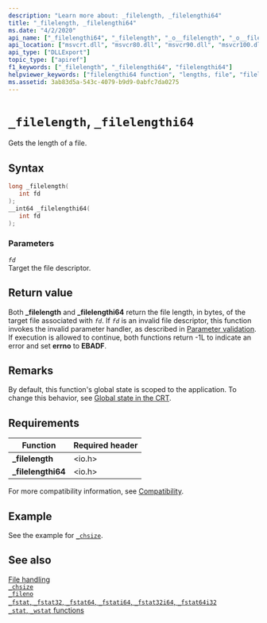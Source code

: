 ```yaml
---
description: "Learn more about: _filelength, _filelengthi64"
title: "_filelength, _filelengthi64"
ms.date: "4/2/2020"
api_name: ["_filelengthi64", "_filelength", "_o__filelength", "_o__filelengthi64"]
api_location: ["msvcrt.dll", "msvcr80.dll", "msvcr90.dll", "msvcr100.dll", "msvcr100_clr0400.dll", "msvcr110.dll", "msvcr110_clr0400.dll", "msvcr120.dll", "msvcr120_clr0400.dll", "ucrtbase.dll", "api-ms-win-crt-stdio-l1-1-0.dll", "api-ms-win-crt-private-l1-1-0.dll"]
api_type: ["DLLExport"]
topic_type: ["apiref"]
f1_keywords: ["_filelength", "_filelengthi64", "filelengthi64"]
helpviewer_keywords: ["filelengthi64 function", "lengths, file", "filelength function", "_filelength function", "files [C++], length", "_filelengthi64 function"]
ms.assetid: 3ab83d5a-543c-4079-b9d9-0abfc7da0275
---
```

# `_filelength`, `_filelengthi64`

Gets the length of a file.

## Syntax

```C
long _filelength(
   int fd
);
__int64 _filelengthi64(
   int fd
);
```

### Parameters

*`fd`*\
Target the file descriptor.

## Return value

Both **_filelength** and **_filelengthi64** return the file length, in bytes, of the target file associated with *`fd`*. If *`fd`* is an invalid file descriptor, this function invokes the invalid parameter handler, as described in [Parameter validation](../parameter-validation.md). If execution is allowed to continue, both functions return -1L to indicate an error and set **errno** to **EBADF**.

## Remarks

By default, this function's global state is scoped to the application. To change this behavior, see [Global state in the CRT](../global-state.md).

## Requirements

|Function|Required header|
|--------------|---------------------|
|**_filelength**|\<io.h>|
|**_filelengthi64**|\<io.h>|

For more compatibility information, see [Compatibility](../compatibility.md).

## Example

See the example for [`_chsize`](chsize.md).

## See also

[File handling](../file-handling.md)\
[`_chsize`](chsize.md)\
[`_fileno`](fileno.md)\
[`_fstat`, `_fstat32`, `_fstat64`, `_fstati64`, `_fstat32i64`, `_fstat64i32`](fstat-fstat32-fstat64-fstati64-fstat32i64-fstat64i32.md)\
[`_stat`, `_wstat` functions](stat-functions.md)
